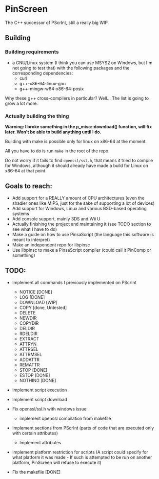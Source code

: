 # PinScreen
The C++ successor of PScrInt, still a really big WIP.

## Building
### Building requirements
- a GNU/Linux system (I think you can use MSYS2 on Windows, but I'm not going to test that) with the following packages and the corresponding dependencies:
  - curl
  - g++-x86-64-linux-gnu
  - g++-mingw-w64-x86-64-posix

Why these g++ cross-compilers in particular?
Well... The list is going to grow a lot more.

### Actually building the thing
**Warning: I broke something in the p_misc::download() function, will fix later.
Won't be able to build anything until I do.**

Building with make is possible only for linux on x86-64 at the moment.

All you have to do is run `make` in the root of the repo.

Do not worry if it fails to find `openssl/ssl.h`, that means it tried to compile for Windows,
although it should already have made a build for Linux on x86-64 at that point

## Goals to reach:
- Add support for a REALLY amount of CPU architectures (even the shadier ones like MIPS, just for the sake of supporting a lot of devices)
- Add support for Windows, Linux and various BSD-based operating systems
- Add console support, mainly 3DS and Wii U
- Actually finishing the project and maintaining it (see TODO section to see what I have to do)
- Make a guide on how to use PinsaScript (the language this software is meant to interpret)
- Make an independent repo for libpinsc
- Use libpinsc to make a PinsaScript compiler (could call it PinComp or something)

## TODO:
- Implement all commands I previously implemented on PScrInt
  - NOTICE [DONE]
  - LOG [DONE]
  - DOWNLOAD [WIP]
  - COPY [done, Untested]
  - DELETE
  - NEWDIR
  - COPYDIR
  - DELDIR
  - RDELDIR
  - EXTRACT
  - ATTRYN
  - ATTRSEL
  - ATTRMSEL
  - ADDATTR
  - REMATTR
  - STOP [DONE]
  - ESTOP [DONE]
  - NOTHING [DONE]
- Implement script execution
- Implement script download
- Fix openssl/ssl.h with windows issue
  - implement openssl compilation from makefile
- Implement sections from PScrInt (parts of code that are executed only with certain attributes)
  - Implement attributes
- Implement platform restriction for scripts (A script could specify for what platform it was made - If such is attempted to be run on another platform, PinScreen will refuse to execute it)

- Fix the makefile [DONE]